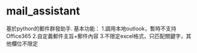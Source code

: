 # mail_assistant
基於python的郵件群發助手.
基本功能：
1.調用本地outlook，暫時不支持Office365
2.自定義郵件主旨+郵件內容
3.不限定excel格式，只匹配關鍵字，其他欄位不限定
